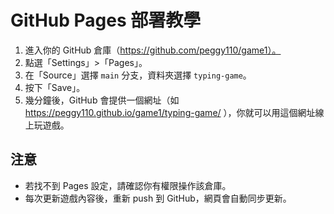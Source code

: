 # GitHub Pages 部署教學

1. 進入你的 GitHub 倉庫（https://github.com/peggy110/game1）。
2. 點選「Settings」>「Pages」。
3. 在「Source」選擇 `main` 分支，資料夾選擇 `typing-game`。
4. 按下「Save」。
5. 幾分鐘後，GitHub 會提供一個網址（如 https://peggy110.github.io/game1/typing-game/ ），你就可以用這個網址線上玩遊戲。

## 注意
- 若找不到 Pages 設定，請確認你有權限操作該倉庫。
- 每次更新遊戲內容後，重新 push 到 GitHub，網頁會自動同步更新。
